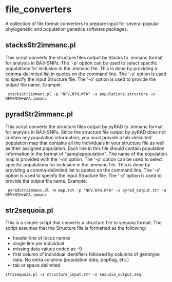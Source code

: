 # file_converters
A collection of file format converters to prepare input for several popular phylogenetic and population genetics software packages.


## stacksStr2immanc.pl
This script converts the structure files output by Stacks to .immanc format for analysis in BA3-SNPs. The '-p' option can be used to select specific populations for inclusion in the .immanc file. This is done by providing a comma-delimited list in quotes on the command line. The '-s' option is used to specify the input Structure file. The '-o' option is used to provide the output file name. Example:

```
 stacksStr2immanc.pl -p "NFV,NTH,WFA" -s populations.structure -o NFV+NTH+WFA.immanc
```

## pyradStr2immanc.pl
This script converts the structure files output by pyRAD to .immanc format for analysis in BA3-SNPs. Since the structure file output by pyRAD does not contain any population information, you must provide a tab-delimited population map that contains all the individuals in your structure file as well as their assigned population. Each line in this file should contain population information in the format of "sample<tab>population". The name of the population map is provided with the '-m' option. The '-p' option can be used to select specific populations for inclusion in the .immanc file. This is done by providing a comma-delimited list in quotes on the command line. The '-s' option is used to specify the input Structure file. The '-o' option is used to provide the output file name. Example:

```
 pyradStr2immanc.pl -m map.txt -p "NFV,NTH,WFA" -s pyrad_output.str -o NFV+NTH+WFA.immanc
 ```
## str2sequoia.pl
This is a simple script that converts a structure file to sequoia format. The script assumes that the Structure file is formatted as the following:
* header line of locus names
* single line per individual
* missing data values coded as -9
* first column of individual identifiers followed by columns of genotype data. No extra columns (population data, popflag, etc.)
* tab or space delimited
```
str2sequoia.pl -s structure_input.str -o sequoia_output.seq
```
